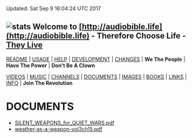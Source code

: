 Updated: Sat Sep  9 16:04:24 UTC 2017


## ![stats](https://c.statcounter.com/11394986/0/c48e2cab/0/) Welcome to [http://audiobible.life](http://audiobible.life) - Therefore Choose Life - [They Live](https://www.youtube.com/watch?v=JI8AMRbqY6w)

[README](README.md) | [USAGE](USAGE.md) | [HELP](HELP.md) | [DEVELOPMENT](DEVELOPMENT.md) | [CHANGES](CHANGES.md) | **We The People** | **Have The Power** | **Don't Be A Clown**

[VIDEOS](VIDEOS.md) | [MUSIC](MUSIC.md) | [CHANNELS](CHANNELS.md) | [DOCUMENTS](DOCUMENTS.md) | [IMAGES](IMAGES.md) | [BOOKS](BOOKS.md) | [LINKS](LINKS.md) | [INFO](INFO.md) | **Join The Revolution**

DOCUMENTS
=========

- [SILENT_WEAPONS_for_QUIET_WARS.pdf](documents/SILENT_WEAPONS_for_QUIET_WARS.pdf)
- [weather-as-a-weapon-vol3ch15.pdf](documents/weather-as-a-weapon-vol3ch15.pdf)
